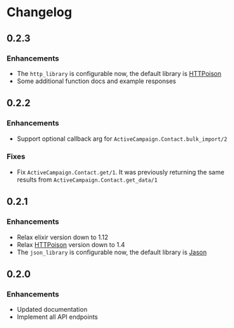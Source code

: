 # Changelog

## 0.2.3

### Enhancements

* The `http_library` is configurable now, the default library is [HTTPoison](https://github.com/edgurgel/httpoison)
* Some additional function docs and example responses

## 0.2.2

### Enhancements

* Support optional callback arg for `ActiveCampaign.Contact.bulk_import/2`

### Fixes

* Fix `ActiveCampaign.Contact.get/1`. It was previously returning the same results from `ActiveCampaign.Contact.get_data/1`

## 0.2.1

### Enhancements

* Relax elixir version down to 1.12
* Relax [HTTPoison](https://github.com/edgurgel/httpoison) version down to 1.4
* The `json_library` is configurable now, the default library is [Jason](https://github.com/michalmuskala/jason)

## 0.2.0

### Enhancements

* Updated documentation
* Implement all API endpoints
